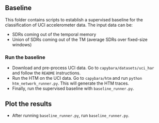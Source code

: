 ## Baseline
This folder contains scripts to establish a supervised baseline for the 
classification of UCI accelerometer data. The input data can be:
* SDRs coming out of the temporal memory
* Union of SDRs coming out of the TM (average SDRs over fixed-size windows)

### Run the baseline
* Download and pre-process UCI data. Go to `capybara/datasets/uci_har` and 
follow the `README` instructions. 
* Run the HTM on the UCI data. Go to `capybara/htm` and run `python 
htm_network_runner.py`. This will generate the HTM traces.
* Finally, run the supervised baseline with `baseline_runner.py`.

## Plot the results
* After running `baseline_runner.py`, run `baseline_runner.py`.